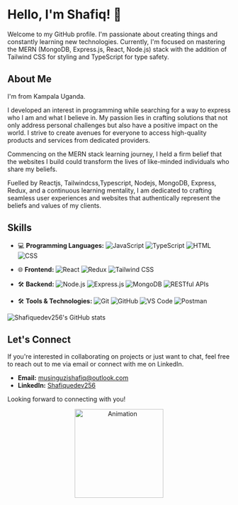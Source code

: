 # Hello, I'm Shafiq! 👋

Welcome to my GitHub profile. I'm passionate about creating things and constantly learning new technologies. Currently, I'm focused on mastering the MERN (MongoDB, Express.js, React, Node.js) stack with the addition of Tailwind CSS for styling and TypeScript for type safety.

## About Me

I'm from Kampala Uganda.

I developed an interest in programming while searching for a way to express who I am and what I believe in. My passion lies in crafting solutions that not only address personal challenges but also have a positive impact on the world. I strive to create avenues for everyone to access high-quality products and services from dedicated providers.

Commencing on the MERN stack learning journey, I held a firm belief that the websites I build could transform the lives of like-minded individuals who share my beliefs.

Fuelled by Reactjs, Tailwindcss,Typescript, Nodejs, MongoDB, Express, Redux, and a continuous learning mentality, I am dedicated to crafting seamless user experiences and websites that authentically represent the beliefs and values of my clients.
## Skills

- 💻 **Programming Languages:** 
  ![JavaScript](https://img.shields.io/badge/-JavaScript-F7DF1E?logo=javascript&logoColor=black&style=flat)
  ![TypeScript](https://img.shields.io/badge/-TypeScript-007ACC?logo=typescript&logoColor=white&style=flat)
  ![HTML](https://img.shields.io/badge/-HTML5-E34F26?logo=html5&logoColor=white&style=flat)
  ![CSS](https://img.shields.io/badge/-CSS3-1572B6?logo=css3&logoColor=white&style=flat)

- 🌐 **Frontend:** 
  ![React](https://img.shields.io/badge/-React-61DAFB?logo=react&logoColor=black&style=flat)
  ![Redux](https://img.shields.io/badge/-Redux-764ABC?logo=redux&logoColor=white&style=flat)
  ![Tailwind CSS](https://img.shields.io/badge/-Tailwind_CSS-38B2AC?logo=tailwind-css&logoColor=white&style=flat)

- 🛠️ **Backend:** 
  ![Node.js](https://img.shields.io/badge/-Node.js-339933?logo=node.js&logoColor=white&style=flat)
  ![Express.js](https://img.shields.io/badge/-Express.js-000000?logo=express&logoColor=white&style=flat)
  ![MongoDB](https://img.shields.io/badge/-MongoDB-47A248?logo=mongodb&logoColor=white&style=flat)
  ![RESTful APIs](https://img.shields.io/badge/-RESTful_APIs-000000?style=flat)

- 🛠️ **Tools & Technologies:** 
  ![Git](https://img.shields.io/badge/-Git-F05032?logo=git&logoColor=white&style=flat)
  ![GitHub](https://img.shields.io/badge/-GitHub-181717?logo=github&logoColor=white&style=flat)
  ![VS Code](https://img.shields.io/badge/-VS_Code-007ACC?logo=visual-studio-code&logoColor=white&style=flat)
  ![Postman](https://img.shields.io/badge/-Postman-FF6C37?logo=postman&logoColor=white&style=flat)

 ![Shafiquedev256's GitHub stats](https://github-readme-stats.vercel.app/api?username=Shafiquedev256&show_icons=true&theme=radical)

  
## Let's Connect

If you're interested in collaborating on projects or just want to chat, feel free to reach out to me via email or connect with me on LinkedIn.

- **Email:** [musinguzishafiq@outlook.com](mailto:musinguzishafiq@outlook.com)
- **LinkedIn:** [Shafiquedev256](https://www.linkedin.com/in/musinguzi-shafiq-ug?trk=contact-info)

Looking forward to connecting with you!

<div align="center">
  <img src="https://media.giphy.com/media/ZVik7pBtu9dNS/giphy.gif" alt="Animation" width="200"/>
</div>
